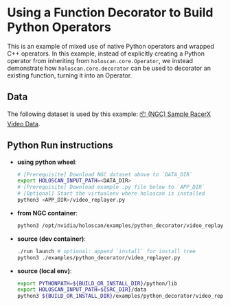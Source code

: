 # Using a Function Decorator to Build Python Operators 

This is an example of mixed use of native Python operators and wrapped C++ operators. In this example, instead of explicitly creating a Python operator from inheriting from `holoscan.core.Operator`, we instead demonstrate how `holoscan.core.decorator` can be used to decorator an existing function, turning it into an Operator.

## Data

The following dataset is used by this example:
[📦️ (NGC) Sample RacerX Video Data](https://catalog.ngc.nvidia.com/orgs/nvidia/teams/clara-holoscan/resources/holoscan_racerx_video/files?version=20231009).

## Python Run instructions

* **using python wheel**:
  ```bash
  # [Prerequisite] Download NGC dataset above to `DATA_DIR`
  export HOLOSCAN_INPUT_PATH=<DATA_DIR>
  # [Prerequisite] Download example .py file below to `APP_DIR`
  # [Optional] Start the virtualenv where holoscan is installed
  python3 <APP_DIR>/video_replayer.py
  ```
* **from NGC container**:
  ```bash
  python3 /opt/nvidia/holoscan/examples/python_decorator/video_replayer.py
  ```
* **source (dev container)**:
  ```bash
  ./run launch # optional: append `install` for install tree
  python3 ./examples/python_decorator/video_replayer.py
  ```
* **source (local env)**:
  ```bash
  export PYTHONPATH=${BUILD_OR_INSTALL_DIR}/python/lib
  export HOLOSCAN_INPUT_PATH=${SRC_DIR}/data
  python3 ${BUILD_OR_INSTALL_DIR}/examples/python_decorator/video_replayer.py
  ```
